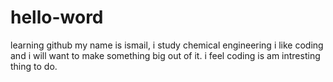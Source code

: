 # hello-word
learning github
my name is ismail, i study chemical engineering i like coding and i will want to make something big out of it.
i feel coding is am intresting thing to do. 
